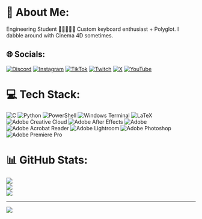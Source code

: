 # 💫 About Me:
Engineering Student 👩🏻‍💻🇲🇦 Custom keyboard enthusiast + Polyglot. I dabble around with Cinema 4D sometimes.


## 🌐 Socials:
[![Discord](https://img.shields.io/badge/Discord-%237289DA.svg?logo=discord&logoColor=white)](https://discord.gg/https://discord.gg/SBPcTbD83Z) [![Instagram](https://img.shields.io/badge/Instagram-%23E4405F.svg?logo=Instagram&logoColor=white)](https://instagram.com/hibainnerthoughts) [![TikTok](https://img.shields.io/badge/TikTok-%23000000.svg?logo=TikTok&logoColor=white)](https://tiktok.com/@hibainnerthoughts) [![Twitch](https://img.shields.io/badge/Twitch-%239146FF.svg?logo=Twitch&logoColor=white)](https://twitch.tv/hibainnerthoughts) [![X](https://img.shields.io/badge/X-black.svg?logo=X&logoColor=white)](https://x.com/hibathoughts) [![YouTube](https://img.shields.io/badge/YouTube-%23FF0000.svg?logo=YouTube&logoColor=white)](https://youtube.com/@hibainnerthoughts) 

# 💻 Tech Stack:
![C](https://img.shields.io/badge/c-%2300599C.svg?style=for-the-badge&logo=c&logoColor=white) ![Python](https://img.shields.io/badge/python-3670A0?style=for-the-badge&logo=python&logoColor=ffdd54) ![PowerShell](https://img.shields.io/badge/PowerShell-%235391FE.svg?style=for-the-badge&logo=powershell&logoColor=white) ![Windows Terminal](https://img.shields.io/badge/Windows%20Terminal-%234D4D4D.svg?style=for-the-badge&logo=windows-terminal&logoColor=white) ![LaTeX](https://img.shields.io/badge/latex-%23008080.svg?style=for-the-badge&logo=latex&logoColor=white) ![Adobe Creative Cloud](https://img.shields.io/badge/Adobe%20Creative%20Cloud-DA1F26.svg?style=for-the-badge&logo=Adobe%20Creative%20Cloud&logoColor=white) ![Adobe After Effects](https://img.shields.io/badge/Adobe%20After%20Effects-9999FF.svg?style=for-the-badge&logo=Adobe%20After%20Effects&logoColor=white) ![Adobe](https://img.shields.io/badge/adobe-%23FF0000.svg?style=for-the-badge&logo=adobe&logoColor=white) ![Adobe Acrobat Reader](https://img.shields.io/badge/Adobe%20Acrobat%20Reader-EC1C24.svg?style=for-the-badge&logo=Adobe%20Acrobat%20Reader&logoColor=white) ![Adobe Lightroom](https://img.shields.io/badge/Adobe%20Lightroom-31A8FF.svg?style=for-the-badge&logo=Adobe%20Lightroom&logoColor=white) ![Adobe Photoshop](https://img.shields.io/badge/adobe%20photoshop-%2331A8FF.svg?style=for-the-badge&logo=adobe%20photoshop&logoColor=white) ![Adobe Premiere Pro](https://img.shields.io/badge/Adobe%20Premiere%20Pro-9999FF.svg?style=for-the-badge&logo=Adobe%20Premiere%20Pro&logoColor=white)
# 📊 GitHub Stats:
![](https://github-readme-stats.vercel.app/api?username=oViqa&theme=aura&hide_border=false&include_all_commits=false&count_private=false)<br/>
![](https://github-readme-streak-stats.herokuapp.com/?user=oViqa&theme=aura&hide_border=false)<br/>
![](https://github-readme-stats.vercel.app/api/top-langs/?username=oViqa&theme=aura&hide_border=false&include_all_commits=false&count_private=false&layout=compact)

---
[![](https://visitcount.itsvg.in/api?id=oViqa&icon=0&color=0)](https://visitcount.itsvg.in)

<!-- Proudly created with GPRM ( https://gprm.itsvg.in ) -->
